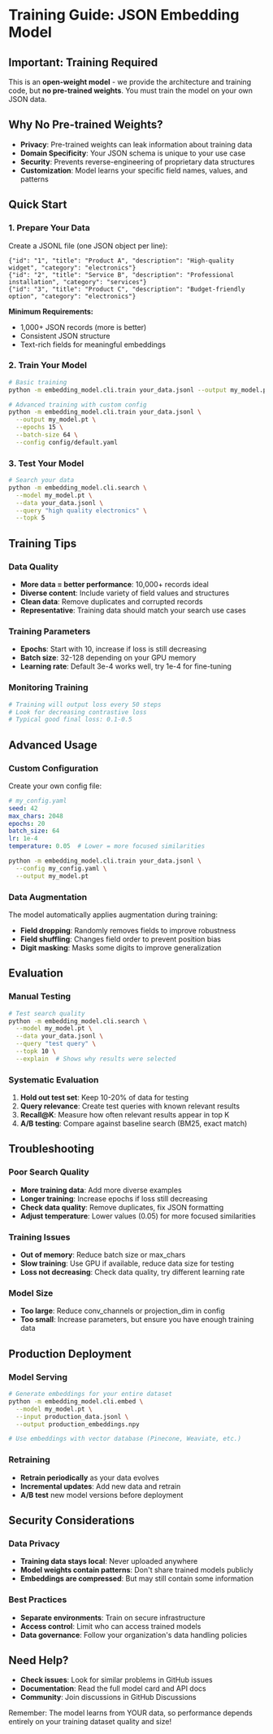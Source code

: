 # Training Guide: JSON Embedding Model

## **Important: Training Required**

This is an **open-weight model** - we provide the architecture and training code, but **no pre-trained weights**. You must train the model on your own JSON data.

## Why No Pre-trained Weights?

- **Privacy**: Pre-trained weights can leak information about training data
- **Domain Specificity**: Your JSON schema is unique to your use case
- **Security**: Prevents reverse-engineering of proprietary data structures
- **Customization**: Model learns your specific field names, values, and patterns

## Quick Start

### 1. Prepare Your Data

Create a JSONL file (one JSON object per line):

```jsonl
{"id": "1", "title": "Product A", "description": "High-quality widget", "category": "electronics"}
{"id": "2", "title": "Service B", "description": "Professional installation", "category": "services"}
{"id": "3", "title": "Product C", "description": "Budget-friendly option", "category": "electronics"}
```

**Minimum Requirements:**
- 1,000+ JSON records (more is better)
- Consistent JSON structure
- Text-rich fields for meaningful embeddings

### 2. Train Your Model

```bash
# Basic training
python -m embedding_model.cli.train your_data.jsonl --output my_model.pt

# Advanced training with custom config
python -m embedding_model.cli.train your_data.jsonl \
  --output my_model.pt \
  --epochs 15 \
  --batch-size 64 \
  --config config/default.yaml
```

### 3. Test Your Model

```bash
# Search your data
python -m embedding_model.cli.search \
  --model my_model.pt \
  --data your_data.jsonl \
  --query "high quality electronics" \
  --topk 5
```

## Training Tips

### Data Quality
- **More data = better performance**: 10,000+ records ideal
- **Diverse content**: Include variety of field values and structures
- **Clean data**: Remove duplicates and corrupted records
- **Representative**: Training data should match your search use cases

### Training Parameters
- **Epochs**: Start with 10, increase if loss is still decreasing
- **Batch size**: 32-128 depending on your GPU memory
- **Learning rate**: Default 3e-4 works well, try 1e-4 for fine-tuning

### Monitoring Training
```bash
# Training will output loss every 50 steps
# Look for decreasing contrastive loss
# Typical good final loss: 0.1-0.5
```

## Advanced Usage

### Custom Configuration

Create your own config file:

```yaml
# my_config.yaml
seed: 42
max_chars: 2048
epochs: 20
batch_size: 64
lr: 1e-4
temperature: 0.05  # Lower = more focused similarities
```

```bash
python -m embedding_model.cli.train your_data.jsonl \
  --config my_config.yaml \
  --output my_model.pt
```

### Data Augmentation

The model automatically applies augmentation during training:
- **Field dropping**: Randomly removes fields to improve robustness
- **Field shuffling**: Changes field order to prevent position bias
- **Digit masking**: Masks some digits to improve generalization

## Evaluation

### Manual Testing
```bash
# Test search quality
python -m embedding_model.cli.search \
  --model my_model.pt \
  --data your_data.jsonl \
  --query "test query" \
  --topk 10 \
  --explain  # Shows why results were selected
```

### Systematic Evaluation
1. **Hold out test set**: Keep 10-20% of data for testing
2. **Query relevance**: Create test queries with known relevant results
3. **Recall@K**: Measure how often relevant results appear in top K
4. **A/B testing**: Compare against baseline search (BM25, exact match)

## Troubleshooting

### Poor Search Quality
- **More training data**: Add more diverse examples
- **Longer training**: Increase epochs if loss still decreasing
- **Check data quality**: Remove duplicates, fix JSON formatting
- **Adjust temperature**: Lower values (0.05) for more focused similarities

### Training Issues
- **Out of memory**: Reduce batch size or max_chars
- **Slow training**: Use GPU if available, reduce data size for testing
- **Loss not decreasing**: Check data quality, try different learning rate

### Model Size
- **Too large**: Reduce conv_channels or projection_dim in config
- **Too small**: Increase parameters, but ensure you have enough training data

## Production Deployment

### Model Serving
```bash
# Generate embeddings for your entire dataset
python -m embedding_model.cli.embed \
  --model my_model.pt \
  --input production_data.jsonl \
  --output production_embeddings.npy

# Use embeddings with vector database (Pinecone, Weaviate, etc.)
```

### Retraining
- **Retrain periodically** as your data evolves
- **Incremental updates**: Add new data and retrain
- **A/B test** new model versions before deployment

## Security Considerations

### Data Privacy
- **Training data stays local**: Never uploaded anywhere
- **Model weights contain patterns**: Don't share trained models publicly
- **Embeddings are compressed**: But may still contain some information

### Best Practices
- **Separate environments**: Train on secure infrastructure
- **Access control**: Limit who can access trained models
- **Data governance**: Follow your organization's data handling policies

## Need Help?

- **Check issues**: Look for similar problems in GitHub issues
- **Documentation**: Read the full model card and API docs
- **Community**: Join discussions in GitHub Discussions

Remember: The model learns from YOUR data, so performance depends entirely on your training dataset quality and size!

